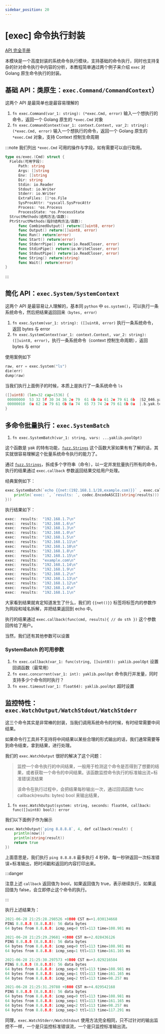 ```yaml
---
sidebar_position: 20
---
```


# [exec] 命令执行封装

[API 完全手册](/api-manual/api/exec)

本模块是一个高度封装的系统命令执行模块，支持基础的命令执行，同时也支持复杂的针对命令执行中内容的分析，本教程简单通过两个例子来介绍 `exec` 对 Golang 原生命令执行的封装。

## 基础 API：类原生：`exec.Command/CommandContext`）

这两个 API 是最简单也是最容易理解的

1. `fn exec.Command(var_1: string): (*exec.Cmd, error)` 输入一个想执行的命令，返回一个 Golang 原生的 `*exec.Cmd` 对象
1. `fn exec.CommandContext(var_1: context.Context, var_2: string): (*exec.Cmd, error)` 输入一个想执行的命令，返回一个 Golang
   原生的 `*exec.Cmd` 对象，支持 Context 控制生命周期

:::note 我们列出 `*exec.Cmd` 可用的操作与字段，如有需要可以自行取用。

```go
type os/exec.(Cmd) struct {
  Fields(可用字段): 
      Path: string  
      Args: []string  
      Env: []string  
      Dir: string  
      Stdin: io.Reader  
      Stdout: io.Writer  
      Stderr: io.Writer  
      ExtraFiles: []*os.File  
      SysProcAttr: *syscall.SysProcAttr  
      Process: *os.Process  
      ProcessState: *os.ProcessState  
  StructMethods(结构方法/函数): 
  PtrStructMethods(指针结构方法/函数): 
      func CombinedOutput() return([]uint8, error) 
      func Output() return([]uint8, error) 
      func Run() return(error) 
      func Start() return(error) 
      func StderrPipe() return(io.ReadCloser, error) 
      func StdinPipe() return(io.WriteCloser, error) 
      func StdoutPipe() return(io.ReadCloser, error) 
      func String() return(string) 
      func Wait() return(error) 
}
```

:::

## 简化 API：`exec.System/SystemContext`

这两个 API 是最容易让人理解的，基本同 `python` 中 `os.system()`，可以执行一条系统命令，然后把结果返回回来`（bytes, error）`

1. `fn exec.System(var_1: string): ([]uint8, error)` 执行一条系统命令，返回 bytes 与 error
1. `fn exec.SystemContext(var_1: context.Context, var_2: string): ([]uint8, error)`，执行一条系统命令（context 控制生命周期），返回 bytes 与 error

使用案例如下

```go
raw, err = exec.System("ls")
die(err)
dump(raw)
```

当我们执行上面例子的时候，本质上是执行了一条系统命令 `ls`

```go
([]uint8) (len=32 cap=1536) {
 00000000  53 32 5f 30 34 36 2e 79  61 6b 0a 61 2e 79 61 6b  |S2_046.yak.a.yak|
 00000010  0a 62 2e 79 61 6b 0a 74  65 73 74 2e 79 61 6b 0a  |.b.yak.test.yak.|
}
```

## 多命令批量执行：`exec.SystemBatch`

1. `fn exec.SystemBatch(var_1: string, vars: ...yaklib.poolOpt)`

这个函数是 yak 的特有功能，[`fuzz.Strings`](/api-manual/api/fuzz#fuzzstrings) 这个函数大家如果有有了解的话，其实就很容易理解这个批量系统命令执行的能力了。

通过 [`fuzz.Strings`](/api-manual/api/fuzz#fuzzstrings)，拆成多个字符串（命令），以一定并发批量执行所有的命令，执行的结果通过 `exec.callback` 参数返回结果交给用户处理。

经典案例如下：

```go
exec.SystemBatch(`echo {{net:(192.168.1.1/28,example.com)}}` , exec.callback(func(cmd, results){
    println(`exec: `, `results: `, codec.EncodeASCII(string(results)))
}))
```

执行结果如下：

```go
exec:  results:  "192.168.1.7\n"
exec:  results:  "192.168.1.6\n"
exec:  results:  "192.168.1.3\n"
exec:  results:  "192.168.1.0\n"
exec:  results:  "192.168.1.5\n"
exec:  results:  "192.168.1.11\n"
exec:  results:  "192.168.1.10\n"
exec:  results:  "192.168.1.8\n"
exec:  results:  "192.168.1.15\n"
exec:  results:  "example.com\n"
exec:  results:  "192.168.1.14\n"
exec:  results:  "192.168.1.9\n"
exec:  results:  "192.168.1.2\n"
exec:  results:  "192.168.1.13\n"
exec:  results:  "192.168.1.12\n"
exec:  results:  "192.168.1.4\n"
exec:  results:  "192.168.1.1\n"
```

大家看到结果就肯定知道发生了什么，我们的 `{{net()}}` 标签将标签内的参数作为网段和域名拆解，并把结果返回到 echo 中。

执行的结果通过 `exec.callback(func(cmd, results){ // do sth })` 这个参数回传给了用户。

当然，我们还有其他参数可以设置

### SystemBatch 的可用参数

1. `fn exec.callback(var_1: func(string, []uint8)): yaklib.poolOpt` 设置回调函数（最常用） 
1. `fn exec.concurrent(var_1: int): yaklib.poolOpt` 命令执行并发量，同时支持多少个命令同时执行？
1. `fn exec.timeout(var_1: float64): yaklib.poolOpt` 超时设置

## 监控特性：`exec.WatchOutput/WatchStdout/WatchStderr`

这三个命令其实是非常棒的封装，当我们调用系统命令的时候，有时经常需要中间结果。

如果命令行工具并不支持将中间结果以某些合理的形式输出的话，我们通常需要等到命令结束，拿到结果，进行处理。

我们的 `exec.WatchOutput` 很好的解决了这个问题：

> 监控一个命令执行的中间结果，一般用于检测这个命令是否得到了想要的结果，或者获取一个命令的中间结果。该函数监控命令执行的标准输出流+标准错误流结果
> 
> 该命令在执行过程中，会把结果每秒输出一次，通过回调函数 func callback(results: bytes) bool 来输出结果，

1. `fn exec.WatchOutput(system: string, seconds: float64, callback: func([]uint8) bool): error`

我们以下面例子作为展示

```go
exec.WatchOutput(`ping 8.8.8.8`, 4, def callback(result) {
    println(now())
    println(string(result))
    return true
})
```

上面意思是，我们执行 `ping 8.8.8.8` 最多执行 4 秒钟，每一秒钟返回一次标准错误+标准输出，把时间戳和返回的内容打印出来。

:::danger

注意上述 `callback` 返回值为 bool，如果返回值为 true，表示继续执行，如果返回值为 false，会立即停止这个命令的执行。

:::

执行上述结果为：

```go
2021-06-28 21:25:28.298526 +0800 CST m=+1.030134668
PING 8.8.8.8 (8.8.8.8): 56 data bytes
64 bytes from 8.8.8.8: icmp_seq=0 ttl=113 time=108.981 ms

2021-06-28 21:25:29.29681 +0800 CST m=+2.028436126
PING 8.8.8.8 (8.8.8.8): 56 data bytes
64 bytes from 8.8.8.8: icmp_seq=0 ttl=113 time=108.981 ms
64 bytes from 8.8.8.8: icmp_seq=1 ttl=113 time=161.165 ms

2021-06-28 21:25:30.297573 +0800 CST m=+3.029216584
PING 8.8.8.8 (8.8.8.8): 56 data bytes
64 bytes from 8.8.8.8: icmp_seq=0 ttl=113 time=108.981 ms
64 bytes from 8.8.8.8: icmp_seq=1 ttl=113 time=161.165 ms
64 bytes from 8.8.8.8: icmp_seq=2 ttl=113 time=98.257 ms

2021-06-28 21:25:31.29788 +0800 CST m=+4.029542168
PING 8.8.8.8 (8.8.8.8): 56 data bytes
64 bytes from 8.8.8.8: icmp_seq=0 ttl=113 time=108.981 ms
64 bytes from 8.8.8.8: icmp_seq=1 ttl=113 time=161.165 ms
64 bytes from 8.8.8.8: icmp_seq=2 ttl=113 time=98.257 ms
64 bytes from 8.8.8.8: icmp_seq=3 ttl=113 time=117.291 ms

```

同理，`exec.WatchStderr/WatchStdout` 使用方法完全相同，只不过针对的输出监控不一样，一个是只监控标准错误流，一个是只监控标准输出流。